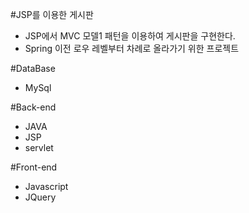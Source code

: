 #JSP를 이용한 게시판
- JSP에서 MVC 모델1 패턴을 이용하여 게시판을 구현한다.
- Spring 이전 로우 레벨부터 차례로 올라가기 위한 프로젝트

#DataBase
- MySql

#Back-end
- JAVA
- JSP
- servlet

#Front-end
- Javascript
- JQuery
